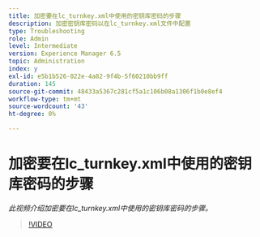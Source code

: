 ```yaml
---
title: 加密要在lc_turnkey.xml中使用的密钥库密码的步骤
description: 加密密钥库密码以在lc_turnkey.xml文件中配置
type: Troubleshooting
role: Admin
level: Intermediate
version: Experience Manager 6.5
topic: Administration
index: y
exl-id: e5b1b526-022e-4a82-9f4b-5f60210bb9ff
duration: 145
source-git-commit: 48433a5367c281cf5a1c106b08a1306f1b0e8ef4
workflow-type: tm+mt
source-wordcount: '43'
ht-degree: 0%

---
```


# 加密要在lc_turnkey.xml中使用的密钥库密码的步骤

*此视频介绍加密要在lc_turnkey.xml中使用的密钥库密码的步骤。*

>[!VIDEO](https://video.tv.adobe.com/v/3417693?quality=12&learn=on&captions=chi_hans)
